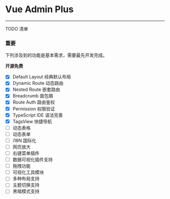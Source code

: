 # Vue Admin Plus

---

TODO 清单

### 重要

下列涉及到的功能是基本需求，需要最先开发完成。

**开源免费**

- [x] Default Layout 经典默认布局
- [x] Dynamic Route 动态路由
- [x] Nested Route 嵌套路由
- [x] Breadcrumb 面包屑
- [x] Route Auth 路由鉴权
- [x] Permission 权限验证
- [x] TypeScript IDE 语法完善
- [x] TagsView 快捷导航
- [ ] 动态表格
- [ ] 动态表单
- [ ] i18N 国际化
- [ ] 网页放大
- [ ] 右键菜单插件
- [ ] 数据可视化插件支持
- [ ] 拖拽功能
- [ ] 可视化工具模块
- [ ] 多种布局支持
- [ ] 主题切换支持
- [ ] 黑暗模式支持
